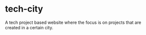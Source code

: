# tech-city
A tech project based website where the focus is on projects that are created in a certain city. 
